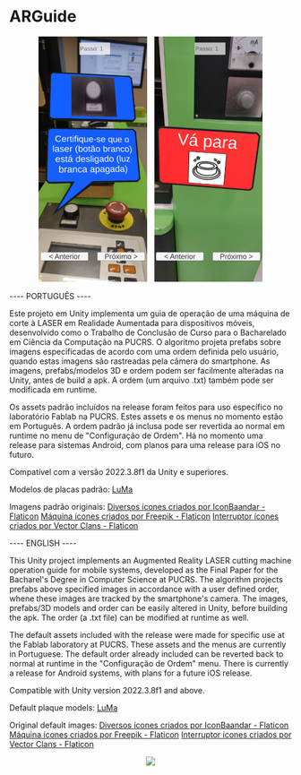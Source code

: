 # ARGuide

<p align="center">
<img src="arguideplacas.png" width=400>
</p>

---- PORTUGUÊS ----

Este projeto em Unity implementa um guia de operação de uma máquina de corte à LASER em Realidade Aumentada para dispositivos móveis, desenvolvido como o Trabalho de Conclusão de Curso
para o Bacharelado em Ciência da Computação na PUCRS. O algoritmo projeta prefabs sobre imagens especificadas de acordo com uma ordem definida pelo usuário, quando estas imagens são rastreadas
pela câmera do smartphone. As imagens, prefabs/modelos 3D e ordem podem ser facilmente alteradas na Unity, antes de build a apk. A ordem (um arquivo .txt) também pode ser modificada em runtime.

Os assets padrão incluídos na release foram feitos para uso específico no laboratório Fablab na PUCRS. Estes assets e os menus no momento estão em Português. A ordem padrão já inclusa pode ser revertida
ao normal em runtime no menu de "Configuração de Ordem". Há no momento uma release para sistemas Android, com planos para uma release para iOS no futuro.

Compatível com a versão 2022.3.8f1 da Unity e superiores.

Modelos de placas padrão: <a href="https://vtluma.carrd.co/" title="LuMa">LuMa</a>

Imagens padrão originais: <a href="https://www.flaticon.com/br/icones-gratis/diversos" title="diversos ícones">Diversos ícones criados por IconBaandar - Flaticon</a>
<a href="https://www.flaticon.com/br/icones-gratis/maquina" title="máquina ícones">Máquina ícones criados por Freepik - Flaticon</a>
<a href="https://www.flaticon.com/br/icones-gratis/interruptor" title="interruptor ícones">Interruptor ícones criados por Vector Clans - Flaticon</a>


---- ENGLISH ----

This Unity project implements an Augmented Reality LASER cutting machine operation guide for mobile systems, developed as the Final Paper for the Bacharel's Degree in Computer Science at PUCRS. 
The algorithm projects prefabs above specified images in accordance with a user defined order, whene these images are tracked by the smartphone's camera. The images, prefabs/3D models and order
can be easily altered in Unity, before building the apk. The order (a .txt file) can be modified at runtime as well.

The default assets included with the release were made for specific use at the Fablab laboratory at PUCRS. These assets and the menus are currently in Portuguese. The default order already included 
can be reverted back to normal  at runtime in the "Configuração de Ordem" menu. There is currently a release for Android systems, with plans for a future iOS release.

Compatible with Unity version 2022.3.8f1 and above.

Default plaque models: <a href="https://vtluma.carrd.co/" title="LuMa">LuMa</a>

Original default images: <a href="https://www.flaticon.com/br/icones-gratis/diversos" title="diversos ícones">Diversos ícones criados por IconBaandar - Flaticon</a>
<a href="https://www.flaticon.com/br/icones-gratis/maquina" title="máquina ícones">Máquina ícones criados por Freepik - Flaticon</a>
<a href="https://www.flaticon.com/br/icones-gratis/interruptor" title="interruptor ícones">Interruptor ícones criados por Vector Clans - Flaticon</a>

<p align="center">
<img src="arguidegif.gif" width=200>
</p>






